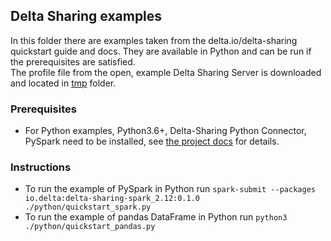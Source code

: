 ## Delta Sharing examples
In this folder there are examples taken from the delta.io/delta-sharing quickstart guide and docs. They are available in Python and can be run if the prerequisites are satisfied.  
The profile file from the open, example Delta Sharing Server is downloaded and located in [tmp](tmp) folder.

### Prerequisites
* For Python examples, Python3.6+, Delta-Sharing Python Connector, PySpark need to be installed, see [the project docs](https://github.com/delta-io/delta-sharing) for details.

### Instructions
* To run the example of PySpark in Python run `spark-submit --packages io.delta:delta-sharing-spark_2.12:0.1.0 ./python/quickstart_spark.py`
* To run the example of pandas DataFrame in Python run `python3 ./python/quickstart_pandas.py`
